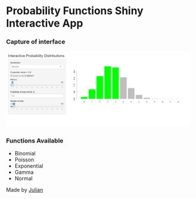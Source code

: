 # Probability Functions Shiny Interactive App

### Capture of interface
![Capture](image.png "Title")

### Functions Available
* Binomial
* Poisson
* Exponential
* Gamma
* Normal

Made by [Julian](https://github.com/julian4u0)